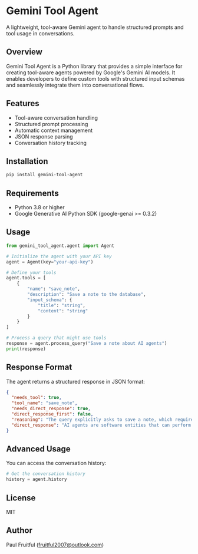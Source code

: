 # Gemini Tool Agent

A lightweight, tool-aware Gemini agent to handle structured prompts and tool usage in conversations.

## Overview

Gemini Tool Agent is a Python library that provides a simple interface for creating tool-aware agents powered by Google's Gemini AI models. It enables developers to define custom tools with structured input schemas and seamlessly integrate them into conversational flows.

## Features

- Tool-aware conversation handling
- Structured prompt processing
- Automatic context management
- JSON response parsing
- Conversation history tracking

## Installation

```bash
pip install gemini-tool-agent
```

## Requirements

- Python 3.8 or higher
- Google Generative AI Python SDK (google-genai >= 0.3.2)

## Usage

```python
from gemini_tool_agent.agent import Agent

# Initialize the agent with your API key
agent = Agent(key="your-api-key")

# Define your tools
agent.tools = [
    {
        "name": "save_note",
        "description": "Save a note to the database",
        "input_schema": {
            "title": "string",
            "content": "string"
        }
    }
]

# Process a query that might use tools
response = agent.process_query("Save a note about AI agents")
print(response)
```

## Response Format

The agent returns a structured response in JSON format:

```json
{
  "needs_tool": true,
  "tool_name": "save_note",
  "needs_direct_response": true,
  "direct_response_first": false,
  "reasoning": "The query explicitly asks to save a note, which requires the save_note tool",
  "direct_response": "AI agents are software entities that can perform tasks autonomously..."
}
```

## Advanced Usage

You can access the conversation history:

```python
# Get the conversation history
history = agent.history
```

## License

MIT

## Author

Paul Fruitful (fruitful2007@outlook.com)